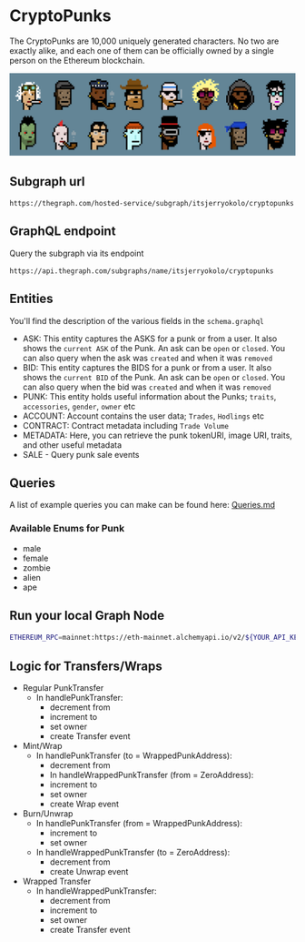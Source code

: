 # CryptoPunks

The CryptoPunks are 10,000 uniquely generated characters.
No two are exactly alike, and each one of them can be officially owned by a single person on the Ethereum blockchain.

![Punks](punks.png)

## Subgraph url
```
https://thegraph.com/hosted-service/subgraph/itsjerryokolo/cryptopunks
```

## GraphQL endpoint
Query the subgraph via its endpoint
```
https://api.thegraph.com/subgraphs/name/itsjerryokolo/cryptopunks
```
## Entities
You'll find the description of the various fields in the `schema.graphql`

- ASK: This entity captures the ASKS for a punk or from a user. It also shows the `current ASK` of the Punk.
       An ask can be `open` or `closed`.  You can also query when the ask was `created` and when it was `removed`
- BID: This entity captures the BIDS for a punk or from a user. It also shows the `current BID` of the Punk.
        An ask can be `open` or `closed`. You can also query when the bid was `created` and when it was `removed`
- PUNK: This entity holds useful information about the Punks; `traits`, `accessories`, `gender`, `owner` etc
- ACCOUNT: Account contains the user data; `Trades`, `Hodlings` etc
- CONTRACT: Contract metadata including `Trade Volume`
- METADATA: Here, you can retrieve the punk tokenURI, image URI, traits, and other useful metadata
- SALE - Query punk sale events


## Queries
A list of example queries you can make can be found here: [Queries.md](Queries.md) 

### Available Enums for Punk
- male
- female
- zombie
- alien
- ape


## Run your local Graph Node

```bash
ETHEREUM_RPC=mainnet:https://eth-mainnet.alchemyapi.io/v2/${YOUR_API_KEY} docker compose up
```

## Logic for Transfers/Wraps

- Regular PunkTransfer
  - In handlePunkTransfer:
    - decrement from
    - increment to
    - set owner
    - create Transfer event
- Mint/Wrap
  - In handlePunkTransfer (to = WrappedPunkAddress):
    - decrement from
    - In handleWrappedPunkTransfer (from = ZeroAddress):
    - increment to
    - set owner
    - create Wrap event
- Burn/Unwrap
  - In handlePunkTransfer (from = WrappedPunkAddress):
    - increment to
    - set owner
  - In handleWrappedPunkTransfer (to = ZeroAddress):
    - decrement from
    - create Unwrap event
- Wrapped Transfer
  - In handleWrappedPunkTransfer:
    - decrement from
    - increment to
    - set owner
    - create Transfer event
